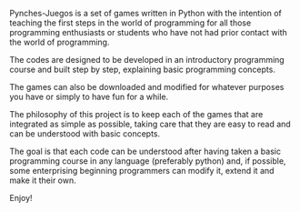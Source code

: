 Pynches-Juegos is a set of games written in Python with the intention of teaching the first steps in the world of programming for all those programming enthusiasts or students who have not had prior contact with the world of programming.

The codes are designed to be developed in an introductory programming course and built step by step, explaining basic programming concepts.

The games can also be downloaded and modified for whatever purposes you have or simply to have fun for a while.

The philosophy of this project is to keep each of the games that are integrated as simple as possible, taking care that they are easy to read and can be understood with basic concepts.

The goal is that each code can be understood after having taken a basic programming course in any language (preferably python) and, if possible, some enterprising beginning programmers can modify it, extend it and make it their own.

Enjoy!
